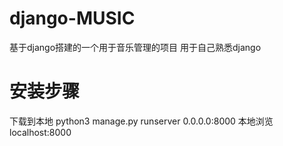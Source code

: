 # django-MUSIC
基于django搭建的一个用于音乐管理的项目
用于自己熟悉django
# 安装步骤
下载到本地 python3 manage.py runserver 0.0.0.0:8000 
本地浏览 localhost:8000
